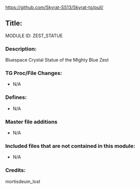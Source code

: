 https://github.com/Skyrat-SS13/Skyrat-tg/pull/<!--PR Number-->

## Title: <!--Title of your addition-->

MODULE ID: ZEST_STATUE

### Description:

Bluespace Crystal Statue of the MIghty Blue Zest

<!-- Here, try to describe what your PR does, what features it provides and any other directly useful information -->

### TG Proc/File Changes:

- N/A
<!-- If you had to edit, or append to any core procs in the process of making this PR, list them here. APPEND: Also, please include any files that you've changed. .DM files that is. -->

### Defines:

- N/A
<!-- If you needed to add any defines, mention the files you added those defines in -->

### Master file additions

- N/A
<!-- Any master file changes you've made to existing master files or if you've added a new master file. Please mark either as #NEW or #CHANGE -->

### Included files that are not contained in this module:

- N/A
<!-- Likewise, be it a non-modular file or a modular one that's not contained within the folder belonging to this specific module, it should be mentioned here -->

### Credits:

mortisdeum_lost
<!-- Here go the credits to you, dear coder, and in case of collaborative work or ports, credits to the original source of the code -->